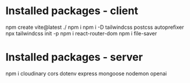 # Installed packages - client
npm create vite@latest ./
npm i
npm i -D tailwindcss postcss autoprefixer
npx tailwindcss init -p
npm i react-router-dom
npm i file-saver

# Installed packages - server
npm i cloudinary cors dotenv express mongoose nodemon openai